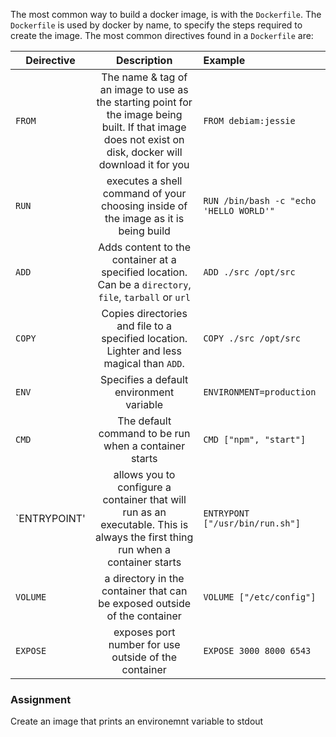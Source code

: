 The most common way to build a docker image, is with the `Dockerfile`. The `Dockerfile` is used by docker by name, to specify the steps required to create the image. The most common directives found in a `Dockerfile` are:


| Deirective    | Description   | Example |
| ------------- |:-------------:|:--------|
| `FROM`        | The name & tag of an image to use as the starting point for the image being built. If that image does not exist on disk, docker will download it for you | `FROM debiam:jessie` |
| `RUN`         | executes a shell command of your choosing inside of the image as it is being build | `RUN /bin/bash -c "echo 'HELLO WORLD'"` |
| `ADD`         | Adds content to the container at a specified location. Can be a `directory`, `file`, `tarball` or `url` | `ADD ./src /opt/src` |
| `COPY`        | Copies directories and file to a specified location. Lighter and less magical than `ADD`. | `COPY ./src /opt/src` |
| `ENV`         | Specifies a default environment variable | `ENVIRONMENT=production` |
| `CMD`         | The default command to be run when a container starts | `CMD ["npm", "start"]` |
| `ENTRYPOINT'  | allows you to configure a container that will run as an executable. This is always the first thing run when a container starts | `ENTRYPONT ["/usr/bin/run.sh"]` |
| `VOLUME`      | a directory in the container that can be exposed outside of the container | `VOLUME ["/etc/config"]` |
| `EXPOSE`      | exposes port number for use outside of the container | `EXPOSE 3000 8000 6543` |

### Assignment
Create an image that prints an environemnt variable to stdout
